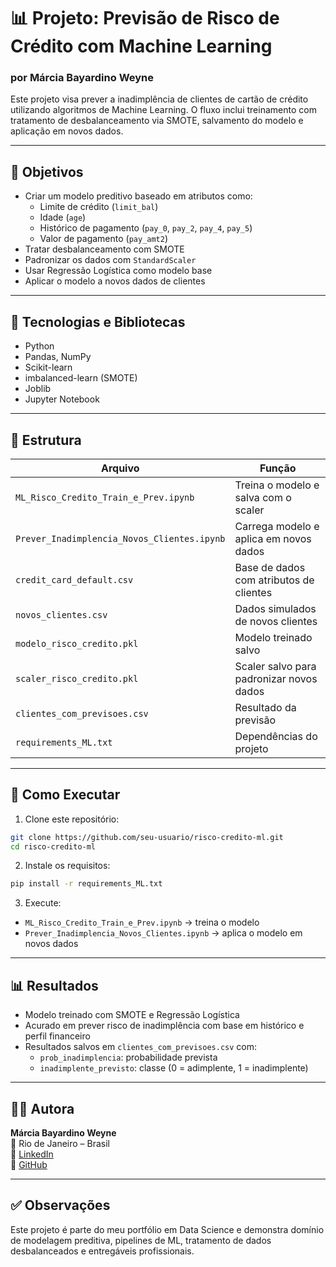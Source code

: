 # 📊 Projeto: Previsão de Risco de Crédito com Machine Learning
### por Márcia Bayardino Weyne

Este projeto visa prever a inadimplência de clientes de cartão de crédito utilizando algoritmos de Machine Learning. O fluxo inclui treinamento com tratamento de desbalanceamento via SMOTE, salvamento do modelo e aplicação em novos dados.

---

## 🎯 Objetivos

- Criar um modelo preditivo baseado em atributos como:
  - Limite de crédito (`limit_bal`)
  - Idade (`age`)
  - Histórico de pagamento (`pay_0`, `pay_2`, `pay_4`, `pay_5`)
  - Valor de pagamento (`pay_amt2`)
- Tratar desbalanceamento com SMOTE
- Padronizar os dados com `StandardScaler`
- Usar Regressão Logística como modelo base
- Aplicar o modelo a novos dados de clientes

---

## 🧰 Tecnologias e Bibliotecas

- Python
- Pandas, NumPy
- Scikit-learn
- imbalanced-learn (SMOTE)
- Joblib
- Jupyter Notebook

---

## 📁 Estrutura

| Arquivo | Função |
|--------|--------|
| `ML_Risco_Credito_Train_e_Prev.ipynb` | Treina o modelo e salva com o scaler |
| `Prever_Inadimplencia_Novos_Clientes.ipynb` | Carrega modelo e aplica em novos dados |
| `credit_card_default.csv` | Base de dados com atributos de clientes |
| `novos_clientes.csv` | Dados simulados de novos clientes |
| `modelo_risco_credito.pkl` | Modelo treinado salvo |
| `scaler_risco_credito.pkl` | Scaler salvo para padronizar novos dados |
| `clientes_com_previsoes.csv` | Resultado da previsão |
| `requirements_ML.txt` | Dependências do projeto |

---

## 🚀 Como Executar

1. Clone este repositório:
```bash
git clone https://github.com/seu-usuario/risco-credito-ml.git
cd risco-credito-ml
```

2. Instale os requisitos:
```bash
pip install -r requirements_ML.txt
```

3. Execute:
- `ML_Risco_Credito_Train_e_Prev.ipynb` → treina o modelo
- `Prever_Inadimplencia_Novos_Clientes.ipynb` → aplica o modelo em novos dados

---

## 📊 Resultados

- Modelo treinado com SMOTE e Regressão Logística
- Acurado em prever risco de inadimplência com base em histórico e perfil financeiro
- Resultados salvos em `clientes_com_previsoes.csv` com:
  - `prob_inadimplencia`: probabilidade prevista
  - `inadimplente_previsto`: classe (0 = adimplente, 1 = inadimplente)

---

## 👩‍💻 Autora

**Márcia Bayardino Weyne**  
📍 Rio de Janeiro – Brasil  
🔗 [LinkedIn](https://www.linkedin.com/in/marcia-bayardino-weyne)  
🔗 [GitHub](https://github.com/mbweyne)

---

## ✅ Observações

Este projeto é parte do meu portfólio em Data Science e demonstra domínio de modelagem preditiva, pipelines de ML, tratamento de dados desbalanceados e entregáveis profissionais.

